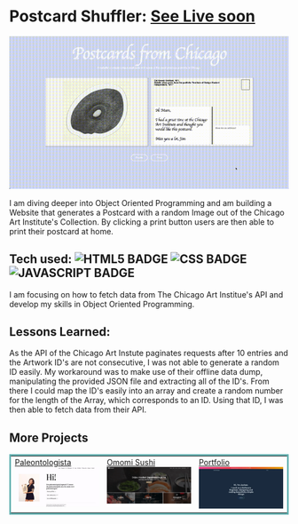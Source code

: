 # Postcard Shuffler: <a href="" target="_blank">See Live soon</a>
<a href="" target="_blank"><img src="/assets/readme.gif" /></a>

I am diving deeper into Object Oriented Programming and am building a Website that generates a Postcard with a random Image out of the Chicago Art Institute's Collection. By clicking a print button users are then able to print their postcard at home.

## Tech used: ![HTML5 BADGE](https://img.shields.io/static/v1?label=|&message=HTML5&color=23555f&style=flat-square&logo=html5) ![CSS BADGE](https://img.shields.io/static/v1?label=|&message=CSS3&color=285f65&style=flat-square&logo=css3) ![JAVASCRIPT BADGE](https://img.shields.io/static/v1?label=|&message=Javascript&color=3c7f5d&style=flat-square&logo=javascript)

I am focusing on how to fetch data from The Chicago Art Institue's API and develop my skills in Object Oriented Programming.

## Lessons Learned:
As the API of the Chicago Art Instute paginates requests after 10 entries and the Artwork ID's are not consecutive, I was not able to generate a random ID easily. My workaround was to make use of their offline data dump, manipulating the provided JSON file and extracting all of the ID's. From there I could map the ID's easily into an array and create a random number for the length of the Array, which corresponds to an ID. Using that ID, I was then able to fetch data from their API.


## More Projects

<table bordercolor="#66b2b2">
  
  <tr>
    <td width="33.3%" valign="top">
<a target="_blank" href="https://paleontologista.com/">Paleontologista</a>
        <br />
      <a target="_blank" href="https://paleontologista.com/">
            <img src="https://github.com/heyjochen/heyjochen/blob/main/assets/Website_Jingmai-OConnor-5fps.gif" width="100%"  alt=""/>
        </a>
    </td>
    <td width="33.3%" valign="top">
<a target="_blank" href="https://omomi.netlify.app/">Omomi Sushi</a>
      <br />
        <a target="_blank" href="https://omomi.netlify.app/">
          <img src="https://github.com/heyjochen/heyjochen/blob/main/assets/Website_omomi-5fps.gif" width="100%" alt=""/>
        </a>
    </td>
    <td width="33.3%" valign="top">
<a target="_blank" href="https://stierberger.com">Portfolio</a>
        <br />
        <a target="_blank" href="https://stierberger.com">
          <img src="https://github.com/heyjochen/heyjochen/blob/main/assets/Website_Jochen-Stierberger-5fps.gif" width="100%" alt=""/>
        </a>
    </td>
  </tr>
</table>